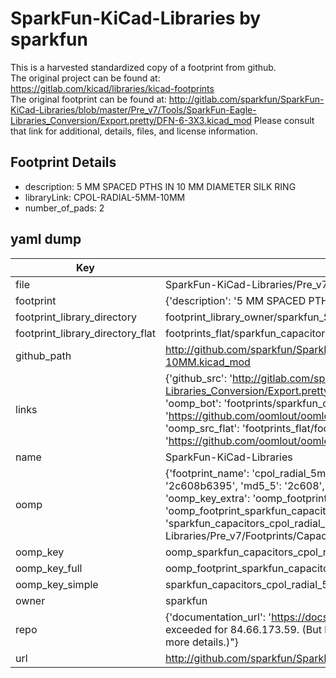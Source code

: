 # SparkFun-KiCad-Libraries by sparkfun  
This is a harvested standardized copy of a footprint from github.  
The original project can be found at:  
https://gitlab.com/kicad/libraries/kicad-footprints  
The original footprint can be found at:
http://gitlab.com/sparkfun/SparkFun-KiCad-Libraries/blob/master/Pre_v7/Tools/SparkFun-Eagle-Libraries_Conversion/Export.pretty/DFN-6-3X3.kicad_mod
Please consult that link for additional, details, files, and license information.  
## Footprint Details
* description: 5 MM SPACED PTHS IN 10 MM DIAMETER SILK RING  
* libraryLink: CPOL-RADIAL-5MM-10MM  
* number_of_pads: 2  
## yaml dump  
| Key | Value |  
| --- | --- |  
| file | SparkFun-KiCad-Libraries/Pre_v7/Footprints/Capacitors.pretty/CPOL-RADIAL-5MM-10MM.kicad_mod |  
| footprint | {'description': '5 MM SPACED PTHS IN 10 MM DIAMETER SILK RING', 'libraryLink': 'CPOL-RADIAL-5MM-10MM', 'number_of_pads': 2} |  
| footprint_library_directory | footprint_library_owner/sparkfun_SparkFun-KiCad-Libraries |  
| footprint_library_directory_flat | footprints_flat/sparkfun_capacitors_cpol_radial_5mm_10mm/working |  
| github_path | http://github.com/sparkfun/SparkFun-KiCad-Libraries/blob/master/Pre_v7/Footprints/Capacitors.pretty/CPOL-RADIAL-5MM-10MM.kicad_mod |  
| links | {'github_src': 'http://gitlab.com/sparkfun/SparkFun-KiCad-Libraries/blob/master/Pre_v7/Tools/SparkFun-Eagle-Libraries_Conversion/Export.pretty/DFN-6-3X3.kicad_mod', 'github_src_repo': 'https://gitlab.com/kicad/libraries/kicad-footprints', 'oomp_bot': 'footprints/sparkfun_capacitors_cpol_radial_5mm_10mm/working', 'oomp_bot_github': 'https://github.com/oomlout/oomlout_oomp_footprint_bot/tree/main/footprints/sparkfun_capacitors_cpol_radial_5mm_10mm/working', 'oomp_src_flat': 'footprints_flat/footprints_flat/sparkfun_capacitors_cpol_radial_5mm_10mm/working', 'oomp_src_flat_github': 'https://github.com/oomlout/oomlout_oomp_footprint_src/tree/main/footprints_flat/sparkfun_capacitors_cpol_radial_5mm_10mm/working'} |  
| name | SparkFun-KiCad-Libraries |  
| oomp | {'footprint_name': 'cpol_radial_5mm_10mm', 'library_name': 'capacitors', 'md5': '2c608b63953cab42fbeb2c0962572528', 'md5_10': '2c608b6395', 'md5_5': '2c608', 'md5_6': '2c608b', 'oomp_key': 'oomp_sparkfun_capacitors_cpol_radial_5mm_10mm', 'oomp_key_extra': 'oomp_footprint_sparkfun_capacitors_cpol_radial_5mm_10mm', 'oomp_key_full': 'oomp_footprint_sparkfun_capacitors_cpol_radial_5mm_10mm_2c608b', 'oomp_key_simple': 'sparkfun_capacitors_cpol_radial_5mm_10mm', 'original_filename': 'SparkFun-KiCad-Libraries/Pre_v7/Footprints/Capacitors.pretty/CPOL-RADIAL-5MM-10MM.kicad_mod', 'owner_name': 'sparkfun'} |  
| oomp_key | oomp_sparkfun_capacitors_cpol_radial_5mm_10mm |  
| oomp_key_full | oomp_footprint_sparkfun_capacitors_cpol_radial_5mm_10mm |  
| oomp_key_simple | sparkfun_capacitors_cpol_radial_5mm_10mm |  
| owner | sparkfun |  
| repo | {'documentation_url': 'https://docs.github.com/rest/overview/resources-in-the-rest-api#rate-limiting', 'message': "API rate limit exceeded for 84.66.173.59. (But here's the good news: Authenticated requests get a higher rate limit. Check out the documentation for more details.)"} |  
| url | http://github.com/sparkfun/SparkFun-KiCad-Libraries |  

